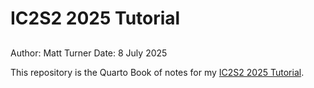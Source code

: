 # IC2S2 2025 Tutorial
## 

Author: Matt Turner
Date: 8 July 2025

This repository is the Quarto Book of notes for my [IC2S2 2025 Tutorial](https://www.ic2s2-2025.org/tutorials/#computational-social-science-for-sustainability). 

